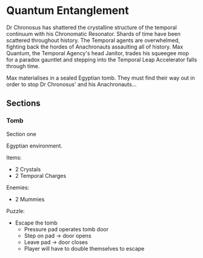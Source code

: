 # Quantum Entanglement

Dr Chronosus has shattered the crystalline structure of the temporal continuum with his Chronomatic Resonator. Shards of time have been scattered throughout history. The Temporal agents are overwhelmed, fighting back the hordes of Anachronauts assaulting all of history. Max Quantum, the Temporal Agency's head Janitor, trades his squeegee mop for a paradox gauntlet and stepping into the Temporal Leap Accelerator falls through time.

Max materialises in a sealed Egyptian tomb. They must find their way out in order to stop Dr Chronosus' and his Anachronauts...

## Sections

### Tomb

Section one

Egyptian environment. 

Items:
* 2 Crystals
* 2 Temporal Charges

Enemies:
* 2 Mummies

Puzzle:
* Escape the tomb
  * Pressure pad operates tomb door
  * Step on pad -> door opens
  * Leave pad -> door closes
  * Player will have to double themselves to escape

